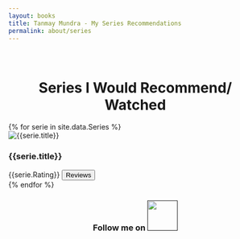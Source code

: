 ```yaml
---
layout: books
title: Tanmay Mundra - My Series Recommendations
permalink: about/series
---
```

<head>
	<link rel="stylesheet" type="text/css" href="/css/book_style.css" />
	<link rel="stylesheet" type="text/css" href="/css/books_component.css" />
		<!-- Modernizr is used for flexbox fallback -->
	<script src="/js/modernizr.custom.js"></script>
</head>
<div class="view">
	<div class="my__suggestion"><center><h1><br>Series I Would Recommend/ Watched</h1></center><div>
		<section class="grid">
		{% for serie in site.data.Series %}
			<div class="product">
				<div class="product__info">
					<img class="product__image" src="{{serie.image}}" alt="{{serie.title}}" />
					<h3 class="product__title">{{serie.title}}</h3>
					<span class="product__rating highlight">{{serie.Rating}}</span>
					<!--h4 class="product__rating"> {{serie.Rating}}</h4-->
					<button class="action action--button" onclick="window.open('{{serie.reviews}}')"><i class="fa fa-comments"></i><span class="action__text">Reviews</span></button>
				</div>
			</div>
		{% endfor %}				
		</section>
		<center>
			<h3>Follow me on <a href=""><img src="https://upload.wikimedia.org/wikipedia/commons/6/69/IMDB_Logo_2016.svg" height="60" width="60" /></a></h3>
		</center>
	</div>
</div>
